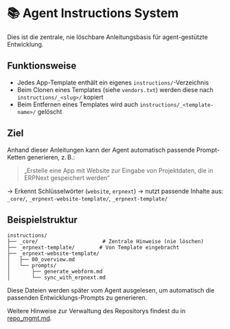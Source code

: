 # 📚 Agent Instructions System

Dies ist die zentrale, nie löschbare Anleitungsbasis für agent-gestützte Entwicklung.

## Funktionsweise

- Jedes App-Template enthält ein eigenes `instructions/`-Verzeichnis
- Beim Clonen eines Templates (siehe `vendors.txt`) werden diese nach `instructions/_<slug>/` kopiert
- Beim Entfernen eines Templates wird auch `instructions/_<template-name>/` gelöscht

## Ziel

Anhand dieser Anleitungen kann der Agent automatisch passende Prompt-Ketten generieren, z. B.:

> „Erstelle eine App mit Website zur Eingabe von Projektdaten, die in ERPNext gespeichert werden“

→ Erkennt Schlüsselwörter (`website`, `erpnext`)
→ nutzt passende Inhalte aus:
`_core/`, `_erpnext-website-template/`, `_erpnext-template/`

## Beispielstruktur

```
instructions/
├── _core/                     # Zentrale Hinweise (nie löschen)
├── _erpnext-template/        # Von Template eingebracht
├── _erpnext-website-template/
│   ├── 00_overview.md
│   └── prompts/
│       ├── generate_webform.md
│       └── sync_with_erpnext.md
```

Diese Dateien werden später vom Agent ausgelesen, um automatisch die passenden Entwicklungs-Prompts zu generieren.

Weitere Hinweise zur Verwaltung des Repositorys findest du in [repo_mgmt.md](repo_mgmt.md).
